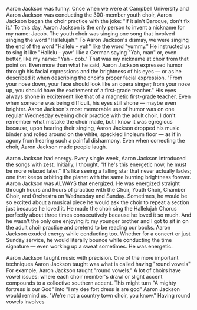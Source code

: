 
Aaron Jackson was funny. Once when we were at Campbell University and Aaron Jackson was conducting the 300-member youth choir, Aaron Jackson began the choir practice with the joke: "If it ain't Baroque, don't fix it."  To this day, Aaron Jackson is the only person to invent a nickname for my name: Jacob. The youth choir was singing one song that involved singing the word "Hallelujah." To Aaron Jackson's dismay, we were singing the end of the word "Hallelu - yuh" like the word "yummy." He instructed us to sing it like "Hallelu - yaw" like a German saying "Yah, man" or, even better, like my name: "Yah - cob." That was my nickname at choir from that point on. Even more than what he said, Aaron Jackson expressed humor through his facial expressions and the brightness of his eyes — or as he described it when describing the choir's proper facial expression. "From your nose down, your face should look like an opera singer; from your nose up, you should have the excitement of a first-grade teacher." His eyes always shone in excitement like that of a magnetic first-grade teacher. Even when someone was being difficult, his eyes still shone — maybe even brighter. Aaron Jackson's most memorable use of humor was on one regular Wednesday evening choir practice with the adult choir. I don't remember what mistake the choir made, but I know it was egregious because, upon hearing their singing, Aaron Jackson dropped his music binder and rolled around on the white, speckled linoleum floor — as if in agony from hearing such a painful disharmony. Even when correcting the choir, Aaron Jackson made people laugh.

Aaron Jackson had energy. Every single week, Aaron Jackson introduced the songs with zest. Initially, I thought, "If he's this energetic now, he must be more relaxed later." It's like seeing a falling star that never actually fades; one that keeps orbiting the planet with the same burning brightness forever. Aaron Jackson was ALWAYS that energized. He was energized straight through hours and hours of practice with the Choir, Youth Choir, Chamber Choir, and Orchestra on Wednesday and Sunday. Sometimes, he would be so excited about a musical piece he would ask the choir to repeat a section just because he loved it. He made the choir sing the Hallelujah Chorus perfectly about three times consecutively because he loved it so much. And he wasn't the only one enjoying it: my younger brother and I got to sit in on the adult choir practice and pretend to be reading our books. Aaron Jackson exuded energy while conducting too. Whether for a concert or just Sunday service, he would literally bounce while conducting the time signature — even working up a sweat sometimes. He was energetic.

Aaron Jackson taught music with precision. 
One of the more important techniques Aaron Jackson taught was what is called having "round vowels"
For example, Aaron Jackson taught "round vowels." A lot of choirs have vowel issues: where each choir member's drawl or slight accent compounds to a collective southern accent. This might turn "A mighty fortress is our God" into "I my dee fort dress is are god" Aaron Jackson would remind us, "We're not a country town choir, you know." Having round vowels involves 
